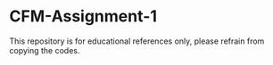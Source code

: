 # CFM-Assignment-1
This repository is for educational references only, please refrain from copying the codes. 
